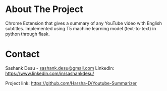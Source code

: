 # About The Project
Chrome Extension that gives a summary of any YouTube video with English subtitles. Implemented using T5 machine learning model (text-to-text) in python through flask. 
# Contact 
Sashank Desu - sashank.desu@gmail.com
LinkedIn: https://www.linkedin.com/in/sashankdesu/

Project link: https://github.com/Harsha-D/Youtube-Summarizer
